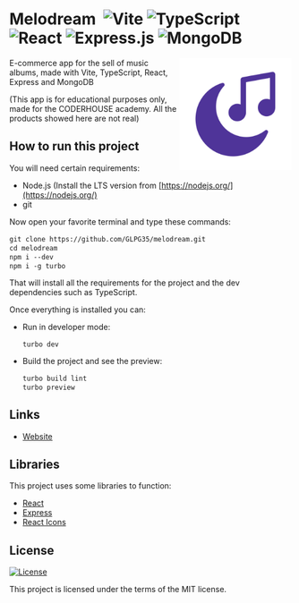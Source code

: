 # Melodream &nbsp;![Vite](https://img.shields.io/badge/vite-%23646CFF.svg?style=for-the-badge&logo=vite&logoColor=white) ![TypeScript](https://img.shields.io/badge/typescript-%23007ACC.svg?style=for-the-badge&logo=typescript&logoColor=white) ![React](https://img.shields.io/badge/react-%2320232a.svg?style=for-the-badge&logo=react&logoColor=%2361DAFB) ![Express.js](https://img.shields.io/badge/express.js-%23404d59.svg?style=for-the-badge&logo=express&logoColor=%2361DAFB) ![MongoDB](https://img.shields.io/badge/MongoDB-%234ea94b.svg?style=for-the-badge&logo=mongodb&logoColor=white)

<img src="https://raw.githubusercontent.com/GLPG35/melodream/7f12ae222e91531d9d1c50b1fb1313073b8d9597/public/melodream_icon.svg"
align="right" width="200px" height="auto" />

E-commerce app for the sell of music albums, made with Vite, TypeScript, React, Express and MongoDB

(This app is for educational purposes only, made for the CODERHOUSE academy. All the products showed here are not real)

## How to run this project

You will need certain requirements:

  - Node.js (Install the LTS version from [https://nodejs.org/](https://nodejs.org/)
  - git
  
Now open your favorite terminal and type these commands:

    git clone https://github.com/GLPG35/melodream.git
    cd melodream
    npm i --dev
    npm i -g turbo
That will install all the requirements for the project and the dev dependencies such as TypeScript.

Once everything is installed you can:

  - Run in developer mode:
  
        turbo dev
        
  - Build the project and see the preview:
  
        turbo build lint
        turbo preview
        
## Links

  - [Website](https://melodream.vercel.app/)
        
## Libraries

This project uses some libraries to function:

  - [React](https://github.com/facebook/react)
  - [Express](https://github.com/expressjs/express)
  - [React Icons](https://github.com/react-icons/react-icons)
  
## License

[![License](https://img.shields.io/github/license/Ileriayo/markdown-badges?style=for-the-badge)](./LICENSE)

This project is licensed under the terms of the MIT license.
